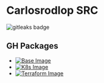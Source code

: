 # Carlosrodlop SRC

<img alt="gitleaks badge" src="https://img.shields.io/badge/protected%20by-gitleaks-blue">

## GH Packages

* [![Base Image](https://github.com/carlosrodlop/carlosrodlop-src/actions/workflows/base-gh_package.yml/badge.svg)](https://github.com/carlosrodlop/carlosrodlop-src/actions/workflows/base-gh_package.yml)
* [![K8s Image](https://github.com/carlosrodlop/carlosrodlop-src/actions/workflows/k8s-gh_package.yml/badge.svg)](https://github.com/carlosrodlop/carlosrodlop-src/actions/workflows/k8s-gh_package.yml)
* [![Terraform Image](https://github.com/carlosrodlop/carlosrodlop-src/actions/workflows/terraform-gh_package.yml/badge.svg)](https://github.com/carlosrodlop/carlosrodlop-src/actions/workflows/terraform-gh_package.yml)
